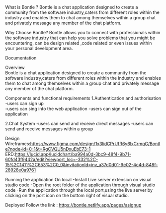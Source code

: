 What is Bontle ? 
Bontle is a chat application designed to create a community from the software industry,caters from different roles within the industry and enables them to chat among themselves within a group chat and privately message any member of the chat platform.


Why Choose Bontle?
Bontle allows you to connect with professionals within the software industry that can help you solve problems that you might be encountering, can be design related ,code related or even issues within your personal development area.

Documentation 

Overview  
Bontle is a chat application designed to create a community from the software industry,caters from different roles within the industry and enables them to chat among themselves within a group chat and privately message any member of the chat platform.

Components and functional requirements 
1.Authentication and authorisation 
   -users can  sign up  
   -users can sing into the web application
   -users can sign out of the application 

2.Chat System 
   -users can send and receive direct messages
   -users can send and receive messages within a group 

Design 
Wireframes:https://www.figma.com/design/1x3IidCPrUfR6y6lxCrmqG/Bontle?node-id=0-1&t=RgCVQU5nDxuEbE73-1
ERD:https://lucid.app/lucidchart/ba994a0d-3bc9-48f4-9b71-60fd43f9442a/edit?viewport_loc=-332%2C-15%2C1411%2C653%2C0_0&invitationId=inv_a37d0d01-9e02-4c4d-848f-28928e0a9761

Running the application 
 On local 
 -Install Live server extension on visual studio code 
 -Open the root folder of the application through visual studio code 
 -Run the application through the local port,using the live server by clicking on the port icon on  the bottom right of visual studio.
 
Deployed 
Follow the link : https://bontle.netlify.app/pages/asignup


 

 
